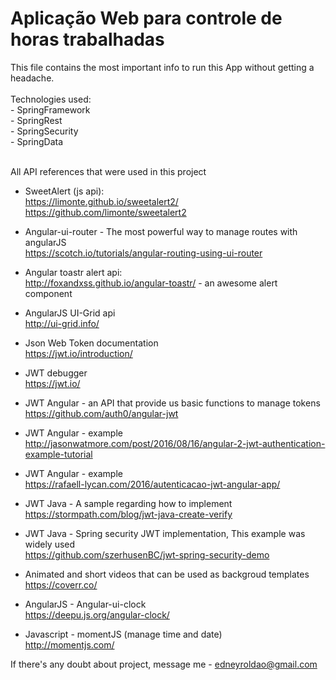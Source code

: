 # Aplicação Web para controle de horas trabalhadas

This file contains the most important info to run this App without getting a headache.<br/>
<br/>
Technologies used:<br/>
	- SpringFramework<br/>
	- SpringRest<br/>
	- SpringSecurity<br/>
	- SpringData<br/><br/>

All API references that were used in this project

- SweetAlert (js api):
<br>https://limonte.github.io/sweetalert2/
<br>https://github.com/limonte/sweetalert2

- Angular-ui-router - The most powerful way to manage routes with angularJS
<br>https://scotch.io/tutorials/angular-routing-using-ui-router

- Angular toastr alert api:
<br>http://foxandxss.github.io/angular-toastr/ - an awesome alert component

- AngularJS UI-Grid api
<br> http://ui-grid.info/

- Json Web Token documentation
<br>https://jwt.io/introduction/

- JWT debugger
<br>https://jwt.io/

- JWT Angular - an API that provide us basic functions to manage tokens
<br>https://github.com/auth0/angular-jwt

- JWT Angular - example
<br>http://jasonwatmore.com/post/2016/08/16/angular-2-jwt-authentication-example-tutorial<br>

- JWT Angular - example
<br>https://rafaell-lycan.com/2016/autenticacao-jwt-angular-app/<br>

- JWT Java - A sample regarding how to implement 
<br>https://stormpath.com/blog/jwt-java-create-verify

- JWT Java - Spring security JWT implementation, This example was widely used 
<br>https://github.com/szerhusenBC/jwt-spring-security-demo 

- Animated and short videos that can be used as backgroud templates
<br>https://coverr.co/

- AngularJS - Angular-ui-clock 
<br>https://deepu.js.org/angular-clock/

- Javascript - momentJS (manage time and date)
<br>http://momentjs.com/

If there's any doubt about project, message me - edneyroldao@gmail.com